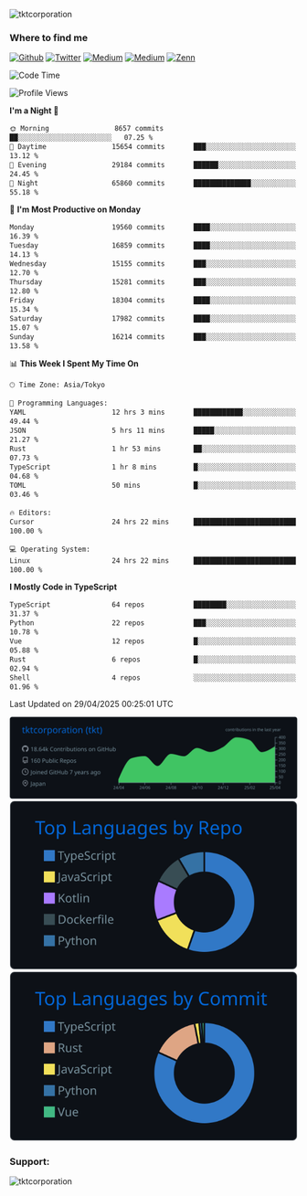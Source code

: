 <p align="left"> <img src="https://komarev.com/ghpvc/?username=tktcorporation&label=Profile%20views&color=0e75b6&style=flat" alt="tktcorporation" /> </p>

<h3>Where to find me</h3>
<p>
<a href="https://github.com/tktcorporation" target="_blank"><img alt="Github" src="https://img.shields.io/badge/GitHub-%2312100E.svg?&style=for-the-badge&logo=Github&logoColor=white" /></a>
<a href="https://twitter.com/tktcorporation" target="_blank"><img alt="Twitter" src="https://img.shields.io/badge/twitter-%231DA1F2.svg?&style=for-the-badge&logo=twitter&logoColor=white" /></a>
<a href="https://www.linkedin.com/in/tktcorporation" target="_blank"><img alt="Medium" src="https://img.shields.io/badge/linkdin-0a66c2.svg?&style=for-the-badge&logo=linkedin&logoColor=white" /></a>
<a href="https://qiita.com/tktcorporation" target="_blank"><img alt="Medium" src="https://img.shields.io/badge/qiita-55C500.svg?&style=for-the-badge&logo=qiita&logoColor=white" /></a>
<a href="https://zenn.dev/tktcorporation" target="_blank"><img alt="Zenn" src="https://img.shields.io/badge/Zenn-3EA8FF.svg?&style=for-the-badge&logo=Zenn&logoColor=white" /></a>
</p>
  
<!--START_SECTION:waka-->
![Code Time](http://img.shields.io/badge/Code%20Time-2%2C332%20hrs%2023%20mins-blue)

![Profile Views](http://img.shields.io/badge/Profile%20Views-0-blue)

**I'm a Night 🦉** 

```text
🌞 Morning                8657 commits        ██░░░░░░░░░░░░░░░░░░░░░░░   07.25 % 
🌆 Daytime                15654 commits       ███░░░░░░░░░░░░░░░░░░░░░░   13.12 % 
🌃 Evening                29184 commits       ██████░░░░░░░░░░░░░░░░░░░   24.45 % 
🌙 Night                  65860 commits       ██████████████░░░░░░░░░░░   55.18 % 
```
📅 **I'm Most Productive on Monday** 

```text
Monday                   19560 commits       ████░░░░░░░░░░░░░░░░░░░░░   16.39 % 
Tuesday                  16859 commits       ████░░░░░░░░░░░░░░░░░░░░░   14.13 % 
Wednesday                15155 commits       ███░░░░░░░░░░░░░░░░░░░░░░   12.70 % 
Thursday                 15281 commits       ███░░░░░░░░░░░░░░░░░░░░░░   12.80 % 
Friday                   18304 commits       ████░░░░░░░░░░░░░░░░░░░░░   15.34 % 
Saturday                 17982 commits       ████░░░░░░░░░░░░░░░░░░░░░   15.07 % 
Sunday                   16214 commits       ███░░░░░░░░░░░░░░░░░░░░░░   13.58 % 
```


📊 **This Week I Spent My Time On** 

```text
🕑︎ Time Zone: Asia/Tokyo

💬 Programming Languages: 
YAML                     12 hrs 3 mins       ████████████░░░░░░░░░░░░░   49.44 % 
JSON                     5 hrs 11 mins       █████░░░░░░░░░░░░░░░░░░░░   21.27 % 
Rust                     1 hr 53 mins        ██░░░░░░░░░░░░░░░░░░░░░░░   07.73 % 
TypeScript               1 hr 8 mins         █░░░░░░░░░░░░░░░░░░░░░░░░   04.68 % 
TOML                     50 mins             █░░░░░░░░░░░░░░░░░░░░░░░░   03.46 % 

🔥 Editors: 
Cursor                   24 hrs 22 mins      █████████████████████████   100.00 % 

💻 Operating System: 
Linux                    24 hrs 22 mins      █████████████████████████   100.00 % 
```

**I Mostly Code in TypeScript** 

```text
TypeScript               64 repos            ████████░░░░░░░░░░░░░░░░░   31.37 % 
Python                   22 repos            ███░░░░░░░░░░░░░░░░░░░░░░   10.78 % 
Vue                      12 repos            █░░░░░░░░░░░░░░░░░░░░░░░░   05.88 % 
Rust                     6 repos             █░░░░░░░░░░░░░░░░░░░░░░░░   02.94 % 
Shell                    4 repos             ░░░░░░░░░░░░░░░░░░░░░░░░░   01.96 % 
```




 Last Updated on 29/04/2025 00:25:01 UTC
<!--END_SECTION:waka-->

[![](https://raw.githubusercontent.com/tktcorporation/tktcorporation/master/profile-summary-card-output/github_dark/0-profile-details.svg)](https://github.com/vn7n24fzkq/github-profile-summary-cards)
[![](https://raw.githubusercontent.com/tktcorporation/tktcorporation/master/profile-summary-card-output/github_dark/1-repos-per-language.svg)](https://github.com/vn7n24fzkq/github-profile-summary-cards) [![](https://raw.githubusercontent.com/tktcorporation/tktcorporation/master/profile-summary-card-output/github_dark/2-most-commit-language.svg)](https://github.com/vn7n24fzkq/github-profile-summary-cards)

<h3 align="left">Support:</h3>
<p><a href="https://www.buymeacoffee.com/tktcorporation"> <img align="left" src="https://cdn.buymeacoffee.com/buttons/v2/default-yellow.png" height="50" width="210" alt="tktcorporation" /></a></p><br><br>
